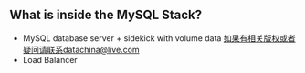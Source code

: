 ## What is inside the MySQL Stack?
* MySQL database server + sidekick with volume data
     如果有相关版权或者疑问请联系datachina@live.com
* Load Balancer
